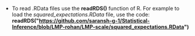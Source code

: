* To read .RData files use the **readRDS()** function of R. For example to load the *squared_expectations.RData* file, use the code: **readRDS("https://github.com/saransh-g-1/Statistical-Inference/blob/LMP-rohan/LMP-scale/squared_expectations.RData")**
